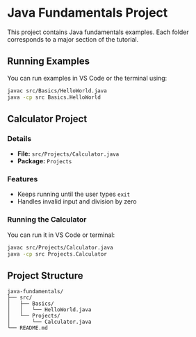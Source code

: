 # Java Fundamentals Project

This project contains Java fundamentals examples. Each folder corresponds to a major section of the tutorial.

## Running Examples

You can run examples in VS Code or the terminal using:

```bash
javac src/Basics/HelloWorld.java
java -cp src Basics.HelloWorld
```

## Calculator Project

### Details

- **File:** `src/Projects/Calculator.java`
- **Package:** `Projects`

### Features

- Keeps running until the user types `exit`
- Handles invalid input and division by zero

### Running the Calculator

You can run it in VS Code or terminal:

```bash
javac src/Projects/Calculator.java
java -cp src Projects.Calculator
```

## Project Structure

```
java-fundamentals/
├── src/
│   ├── Basics/
│   │   └── HelloWorld.java
│   └── Projects/
│       └── Calculator.java
└── README.md
```
